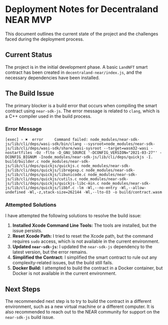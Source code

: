 # Deployment Notes for Decentraland NEAR MVP

This document outlines the current state of the project and the challenges faced during the deployment process.

## Current Status

The project is in the initial development phase. A basic `LandNFT` smart contract has been created in `decentraland-near/index.js`, and the necessary dependencies have been installed.

## The Build Issue

The primary blocker is a build error that occurs when compiling the smart contract using `near-sdk-js`. The error message is related to `clang`, which is a C++ compiler used in the build process.

### Error Message

```
[exec] › ✖  error     Command failed: node_modules/near-sdk-js/lib/cli/deps/wasi-sdk/bin/clang --sysroot=node_modules/near-sdk-js/lib/cli/deps/wasi-sdk/share/wasi-sysroot --target=wasm32-wasi -nostartfiles -Oz -flto -D_GNU_SOURCE '-DCONFIG_VERSION="2021-03-27"' -DCONFIG_BIGNUM -Inode_modules/near-sdk-js/lib/cli/deps/quickjs -I. build/builder.c node_modules/near-sdk-js/lib/cli/deps/quickjs/quickjs.c node_modules/near-sdk-js/lib/cli/deps/quickjs/libregexp.c node_modules/near-sdk-js/lib/cli/deps/quickjs/libunicode.c node_modules/near-sdk-js/lib/cli/deps/quickjs/cutils.c node_modules/near-sdk-js/lib/cli/deps/quickjs/quickjs-libc-min.c node_modules/near-sdk-js/lib/cli/deps/quickjs/libbf.c -lm -Wl,--no-entry -Wl,--allow-undefined -Wl,-z,stack-size=262144 -Wl,--lto-O3 -o build/contract.wasm
```

### Attempted Solutions

I have attempted the following solutions to resolve the build issue:

1.  **Installed Xcode Command Line Tools:** The tools are installed, but the issue persists.
2.  **Reset Xcode Path:** I tried to reset the Xcode path, but the command requires `sudo` access, which is not available in the current environment.
3.  **Updated `near-sdk-js`:** I updated the `near-sdk-js` dependency to the latest version, but the error remains.
4.  **Simplified the Contract:** I simplified the smart contract to rule out any complexity-related issues, but the build still fails.
5.  **Docker Build:** I attempted to build the contract in a Docker container, but Docker is not available in the current environment.

## Next Steps

The recommended next step is to try to build the contract in a different environment, such as a new virtual machine or a different computer. It is also recommended to reach out to the NEAR community for support on the `near-sdk-js` build issue.
